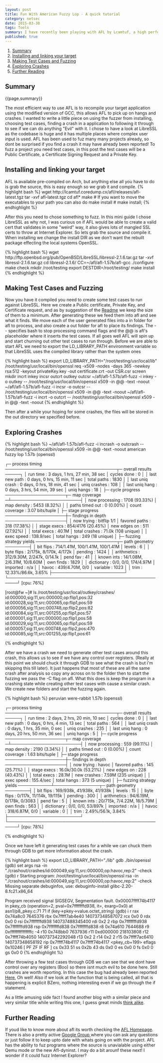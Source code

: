 ```yaml
---
layout: post
title: Fun With American Fuzzy Lop - A quick tutorial
category: netsec
date: 2015-03-30
tags: Tools
summary: I have recently been playing with AFL by Lcamtuf, a high performance fuzzer that is exceedingly efficient at finding problems in code when you either have or dont have the source code.
published: true
---
```


<div id="pagemenu">
<ol>
<li><a href="#Summary">Summary</a></li>
<li><a href="#Install">Installing and linking your target</a></li>
<li><a href="#Crashing">Making Test Cases and Fuzzing </a></li>
<li><a href="#Exploring">Exploring Crashes</a></li>
<li><a href="#Reading">Further Reading</a></li>
</ol>
</div>

<div id="pagesummary">
<h2 id="Summary"> <a>Summary </a> </h2>
<p>
{{page.summary}}
</p>
<p>
The most efficient way to use AFL is to recompile your target application using the modified version of GCC, this allows AFL to pick up on hangs and crashes. I wanted to write a little piece on using the fuzzer from installing, choosing test cases, finding a crash in a application to following it through to see if we can do anything "Evil" with it. I chose to have a look at LibreSSL as the codebase is huge and it has multiple places where complex user input is used. AFL has been used to fuz many many projects already, so dont be surprised if you find a crash it may have already been reported! To fuzz a project you need test cases, in this post the test cases will be a Public Certificate, a Certificate Signing Request and a Private Key. 
</p>
</div>
<div id="maincontent">
<h2 id="Install"> <a> Installing and linking your target </a></h2>
<p>
AFL is available pre-compiled on Arch, but anything else all you have to do is grab the source, this is easy enough so we grab it and compile.
{% highlight bash %}
wget http://lcamtuf.coredump.cx/afl/releases/afl-latest.tgz
tar -xvf afl-latest.tgz
cd afl*
make
# If you want to move the executables to your path you can also do make install
# make install; 
{% endhighlight %}
</p>
<p>
After this you need to chose something to fuzz. In this mini guide I chose LibreSSL as why not, I was curious on if AFL would be able to create a valid cert that validates in some "weird" way, it also gives lots of mangled SSL certs to throw at Internet Explorer. So lets grab the source and compile it. When installing we change the install DIR as we don't want the rebuilt package effecting the local systems OpenSSL.
</p>
<p>
{% highlight bash %}
wget http://ftp.openbsd.org/pub/OpenBSD/LibreSSL/libressl-2.1.6.tar.gz
tar -xvf libressl-2.1.6.tar.gz
cd libressl-2.1.6/
CC=~/afl/afl-1.57b/afl-gcc ./configure
make check
mkdir /root/testing
export DESTDIR=/root/testing/
make install
{% endhighlight %}	
</p>
<h2 id="Crashing"> <a> Making Test Cases and Fuzzing </a></h2>
<p>
Now you have it compiled you need to create some test cases to run against LibreSSL. Here we create a Public certificate, Private Key, and Certificate request, and as by suggestion of the <a href="http://lcamtuf.coredump.cx/afl/README.txt"> Readme</a> we keep the size of them to a minimum. After generating these we feed them into afl and see what it finds. We move each of the user generated files into a in folder for afl to process, and also create a out folder for afl to place its findings. The -- specifies bash to stop processing command flags and the @@ is afl's placeholder where it inserts the test cases. If all goes well AFL will spin up and start churning out other test cases to run through. Before we are able to start AFL we need to export the LD_LIBRARY_PATH environment variable so that LibreSSL uses the compiled library rather than the system ones
</p>
<p>
{% highlight bash %}
export LD_LIBRARY_PATH="/root/testing/usr/local/lib"
/root/testing/usr/local/bin/openssl req -x509 -nodes -days 365 -newkey rsa:512 -keyout privateKey.key -out certificate.crt -out CSR.csr
screen
mkdir incrt inkey incsr outcrt outkey outcsr
~/afl/afl-1.57b/afl-fuzz -i inkey -o outkey -- /root/testing/usr/local/bin/openssl x509 -in @@ -text -noout
~/afl/afl-1.57b/afl-fuzz -i incsr -o outcsr -- /root/testing/usr/local/bin/openssl x509 -in @@ -text -noout
~/afl/afl-1.57b/afl-fuzz -i incrt -o outcrt -- /root/testing/usr/local/bin/openssl x509 -in @@ -text -noout
{% endhighlight %}
</p>

<p> Then after a while your hoping for some crashes, the files will be stored in the out directory we specified before.  </p>
<h2 id="Exploring"> <a> Exploring Crashes </a></h2>

{% highlight bash %}
~/afl/afl-1.57b/afl-fuzz -i incrash -o outcrash -- /root/testing/usr/local/bin/openssl x509 -in @@ -text -noout
                       american fuzzy lop 1.57b (openssl)

┌─ process timing ─────────────────────────────────────┬─ overall results ─────┐
│        run time : 3 days, 1 hrs, 27 min, 38 sec      │  cycles done : 0      │
│   last new path : 0 days, 0 hrs, 15 min, 11 sec      │  total paths : 1830   │
│ last uniq crash : 0 days, 0 hrs, 18 min, 41 sec      │ uniq crashes : 108    │
│  last uniq hang : 0 days, 3 hrs, 54 min, 39 sec      │   uniq hangs : 18     │
├─ cycle progress ────────────────────┬─ map coverage ─┴───────────────────────┤
│  now processing : 1708 (93.33%)     │    map density : 5453 (8.32%)          │
│ paths timed out : 0 (0.00%)         │ count coverage : 3.07 bits/tuple       │
├─ stage progress ────────────────────┼─ findings in depth ────────────────────┤
│  now trying : bitflip 1/1           │ favored paths : 318 (17.38%)           │
│ stage execs : 854/4176 (20.45%)     │  new edges on : 511 (27.92%)           │
│ total execs : 40.1M                 │ total crashes : 71.0k (108 unique)     │
│  exec speed : 138.9/sec             │   total hangs : 249 (18 unique)        │
├─ fuzzing strategy yields ───────────┴───────────────┬─ path geometry ────────┤
│   bit flips : 714/1.41M, 100/1.41M, 100/1.41M       │    levels : 6          │
│  byte flips : 2/175k, 8/170k, 4/172k                │   pending : 1424       │
│ arithmetics : 312/9.30M, 2/247k, 0/14.1k            │  pend fav : 41         │
│  known ints : 14/1.08M, 2/6.31M, 10/8.60M           │ own finds : 1829       │
│  dictionary : 0/0, 0/0, 174/4.97M                   │  imported : n/a        │
│       havoc : 439/4.70M, 0/0                        │  variable : 1023       │
│        trim : 12.33%/86.6k, 3.65%                   ├────────────────────────┘
└─────────────────────────────────────────────────────┘             [cpu: 76%]

[root@fw ~]# ls /root/testing/usr/local/outkey/crashes/
id:000000,sig:11,src:000000,op:flip1,pos:32           id:000028,sig:11,src:000065,op:flip1,pos:59            id:000056,sig:11,src:000748,op:flip2,pos:82            id:000084,sig:11,src:001255,op:flip1,pos:57
id:000001,sig:11,src:000000,op:flip1,pos:58           id:000029,sig:11,src:000065,op:flip1,pos:59            id:000057,sig:11,src:000748,op:flip2,pos:470           id:000085,sig:11,src:001255,op:flip1,pos:61

{% endhighlight %}

<p>
After we have a crash we need to generate other test cases around this crash, this allows us to see if we have any control over registers. (Really at this point we should chuck it through GDB to see what the crash is but i'm skipping this till later). It just happens that most of these are all the same crash after analysis so copy any across on to the folder then to start the fuzzing we pass the -C flag on afl. What this does is keep the program in a crashing state while creating other test cases with cause a similar crash. We create new folders and start the fuzzing again. 
</p>

<p>
{% highlight bash %}
                      peruvian were-rabbit 1.57b (openssl)

┌─ process timing ─────────────────────────────────────┬─ overall results ─────┐
│        run time : 2 days, 2 hrs, 20 min, 10 sec      │  cycles done : 0      │
│   last new path : 0 days, 0 hrs, 4 min, 13 sec       │  total paths : 564    │
│ last uniq crash : 0 days, 1 hrs, 35 min, 0 sec       │ uniq crashes : 235    │
│  last uniq hang : 0 days, 20 hrs, 50 min, 36 sec     │   uniq hangs : 5      │
├─ cycle progress ────────────────────┬─ map coverage ─┴───────────────────────┤
│  now processing : 559 (99.11%)      │    map density : 2190 (3.34%)          │
│ paths timed out : 0 (0.00%)         │ count coverage : 1.63 bits/tuple       │
├─ stage progress ────────────────────┼─ findings in depth ────────────────────┤
│  now trying : havoc                 │ favored paths : 145 (25.71%)           │
│ stage execs : 16.0k/30.0k (53.21%)  │  new edges on : 228 (40.43%)           │
│ total execs : 28.1M                 │   new crashes : 7.59M (235 unique)     │
│  exec speed : 155.4/sec             │   total hangs : 373 (5 unique)         │
├─ fuzzing strategy yields ───────────┴───────────────┬─ path geometry ────────┤
│   bit flips : 169/938k, 41/938k, 41/938k            │    levels : 15         │
│  byte flips : 0/117k, 11/114k, 19/115k              │   pending : 300        │
│ arithmetics : 94/6.19M, 0/178k, 0/3083              │  pend fav : 5          │
│  known ints : 20/715k, 7/4.22M, 18/5.79M            │ own finds : 563        │
│  dictionary : 0/0, 0/0, 53/897k                     │  imported : n/a        │
│       havoc : 318/6.87M, 0/0                        │  variable : 0          │
│        trim : 2.49%/56.1k, 3.84%                    ├────────────────────────┘
└─────────────────────────────────────────────────────┘             [cpu: 78%]

{% endhighlight %}
</p>

<p>
Once we have left it generating test cases for a while we can chuck them through GDB to get more information about the crash. 
</p>
{% highlight bash %}
export LD_LIBRARY_PATH="./lib"
gdb ./bin/openssl
(gdb) set args rsa -in "./crashout/crashes/id:000049,sig:11,src:000000,op:havoc,rep:2" -check
(gdb) r
Starting program: /root/testing/usr/local/bin/openssl rsa -in "./crashout/crashes/id:000049,sig:11,src:000000,op:havoc,rep:2" -check
Missing separate debuginfos, use: debuginfo-install glibc-2.20-8.fc21.x86_64

Program received signal SIGSEGV, Segmentation fault.
0x00007ffff74b4117 in pkey_cb (operation=2, pval=0x7fffffffd938, it=<optimized out>, exarg=0x0) at asn1/p8_pkey.c:71
71                      if (key->pkey->value.octet_string)
(gdb) i r
rax            0x74a8c0 7645376
rbx            0x7ffff7ab4e40   140737348587072
rcx            0x0      0
rdx            0x0      0
rsi            0x7fffffffd938   140737488345400
rdi            0x2      2
rbp            0x7fffffffd938   0x7fffffffd938
rsp            0x7fffffffd838   0x7fffffffd838
r8             0x74a610 7644688
r9             0xfffffffffffffffc       -4
r10            0x748bb0 7637936
r11            0xd000000        218103808
r12            0x7ffff74b4050   140737342292048
r13            0x2      2
r14            0x2      2
r15            0x7ffff7ac6410   140737348658192
rip            0x7ffff74b4117   0x7ffff74b4117 <pkey_cb+199>
eflags         0x10246  [ PF ZF IF RF ]
cs             0x33     51
ss             0x2b     43
ds             0x0      0
es             0x0      0
fs             0x0      0
gs             0x0      0
{% endhighlight %}

<p> After throwing a few test cases through GDB we can see that we dont have control over any registers (Boo) so there isnt much evil to be done here. Still crashes are worth reporting. In this case the bug had already been reported <a href="">Here</a>, Oh well! Also if we look at the function that is being called, all that is happening is explicit BZero, nothing interesting even if we go through the if statement.</p>


<p>
As a little amusing side fact I found another blog with a similar piece and very similar title while writing this one, I guess great minds  <a href="http://0x90909090.blogspot.co.uk/2015/01/lets-have-some-fun-with-afl.html"> think alike</a>. 
</p>
<h2 id="Reading"> <a> Further Reading </a></h2>
<p> 
If youd like to know more about afl its worth checking the <a href="http://lcamtuf.coredump.cx/afl/"> AFL Homepage</a>. There is also a pretty active <a href="https://groups.google.com/forum/#!forum/afl-users"> Google Group </a> where you can ask any questions or just follow it to keep upto date with whats going on with the project. AFL has the ability to fuz programs where the source is unavialable using either Qemu mode or the new Afl-dyninst. I may do a bit arounf these next! I wonder if it could fuzz Internet Explorer?
</p>
</div>

